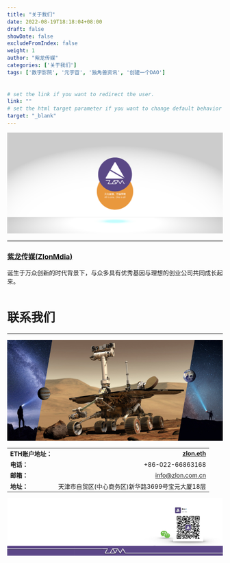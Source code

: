 ```yaml
---
title: "关于我们"
date: 2022-08-19T18:18:04+08:00
draft: false
showDate: false
excludeFromIndex: false
weight: 1
author: "紫龙传媒"
categories: ['关于我们']
tags: ['数字影院', '元宇宙', '独角兽资讯', '创建一个DAO']


# set the link if you want to redirect the user.
link: ""
# set the html target parameter if you want to change default behavior
target: "_blank"
---
```

![紫龙传媒](about.jpg)

---

### [紫龙传媒(ZlonMdia)](https://zlon.com.cn) 
诞生于万众创新的时代背景下，与众多具有优秀基因与理想的创业公司共同成长起来。

|  |  |
|--|--|

# 联系我们
---

![联系我们](contact.jpg)

<style>
table
{
    margin: auto;
}
</style>

|  |  |
| --- | ---: |
| **ETH账户地址：** | **[zlon.eth](https://metamask.io)** |
| **电话：** | +86-022-66863168 |
| **邮箱：** | info@zlon.com.cn |
| **地址：** | 天津市自贸区(中心商务区)新华路3699号宝元大厦18层 |

![ZLON](zlonicon4.png)